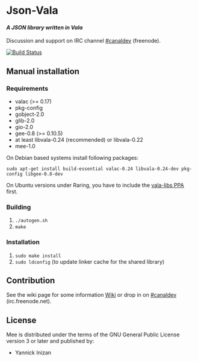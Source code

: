 # Json-Vala #

#### *A JSON library written in Vala* ####

Discussion and support on IRC channel [#canaldev](http://webchat.freenode.net/?channels=#canaldev) (freenode).

[![Build Status](https://travis-ci.org/inizan-yannick/Json-Vala.png)](https://travis-ci.org/inizan-yannick/Json-Vala)

## Manual installation ##

### Requirements
 * valac (>= 0.17)
 * pkg-config
 * gobject-2.0
 * glib-2.0
 * gio-2.0
 * gee-0.8 (>= 0.10.5)
 * at least libvala-0.24 (recommended) or libvala-0.22
 * mee-1.0

On Debian based systems install following packages:

    sudo apt-get install build-essential valac-0.24 libvala-0.24-dev pkg-config libgee-0.8-dev

On Ubuntu versions under Raring, you have to include the [vala-libs PPA](https://code.launchpad.net/~inizan-yannick/+archive/vala-libs) first.

### Building ###
 1. `./autogen.sh`
 1. `make`

### Installation ###
 1. `sudo make install`
 1. `sudo ldconfig` (to update linker cache for the shared library)

## Contribution ##
See the wiki page for some information [Wiki](https://github.com/inizan-yannick/Json-Vala/wiki) or drop in on [#canaldev](http://webchat.freenode.net/?channels=#canaldev) (irc.freenode.net).

## License ##
Mee is distributed under the terms of the GNU General Public License version 3 or later and published by:
 * Yannick Inizan
